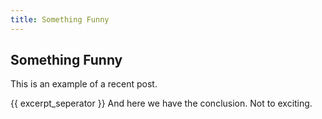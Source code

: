 ```yaml
---
title: Something Funny
---
```


## Something Funny
This is an example of a recent post.

{{ excerpt_seperator }}
And here we have the conclusion. Not to exciting.
